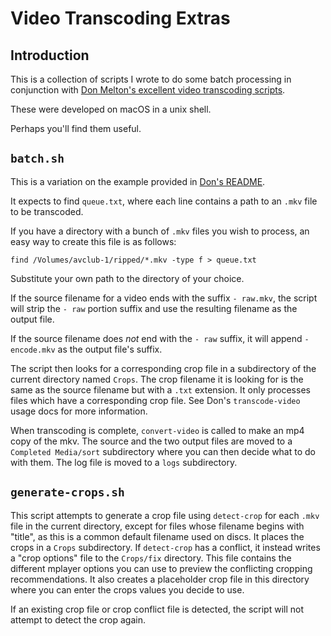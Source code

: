 # Video Transcoding Extras 

## Introduction

This is a collection of scripts I wrote to do some batch processing in conjunction with [Don Melton's excellent video transcoding scripts](https://github.com/donmelton/video_transcoding).

These were developed on macOS in a unix shell.

Perhaps you'll find them useful.


## `batch.sh`

This is a variation on the example provided in [Don's README](https://github.com/donmelton/video_transcoding/blob/master/README.md). 

It expects to find `queue.txt`, where each line contains a path to an `.mkv` file to be transcoded. 

If you have a directory with a bunch of `.mkv` files you wish to process, an easy way to create this file is as follows:

`find /Volumes/avclub-1/ripped/*.mkv -type f > queue.txt`

Substitute your own path to the directory of your choice.

If the source filename for a video ends with the suffix `- raw.mkv`, the script will strip the `- raw` portion suffix and use the resulting filename as the output file.

If the source filename does *not* end with the `- raw` suffix, it will append `-encode.mkv` as the output file's suffix.

The script then looks for a corresponding crop file in a subdirectory of the current directory named `Crops`. The crop filename it is looking for is the same as the source filename but with a `.txt` extension. It only processes files which have a corresponding crop file. See Don's `transcode-video` usage docs for more information.

When transcoding is complete, `convert-video` is called to make an mp4 copy of the mkv. The source and the two output files are moved to a `Completed Media/sort` subdirectory where you can then decide what to do with them. The log file is moved to a `logs` subdirectory.


## `generate-crops.sh`

This script attempts to generate a crop file using `detect-crop` for each `.mkv` file in the current directory, except for files whose filename begins with "title", as this is a common default filename used on discs. It places the crops in a `Crops` subdirectory. If `detect-crop` has a conflict, it instead writes a "crop options" file to the `Crops/fix` directory. This file contains the different mplayer options you can use to preview the conflicting cropping recommendations. It also creates a placeholder crop file in this directory where you can enter the crops values you decide to use.

If an existing crop file or crop conflict file is detected, the script will not attempt to detect the crop again.

